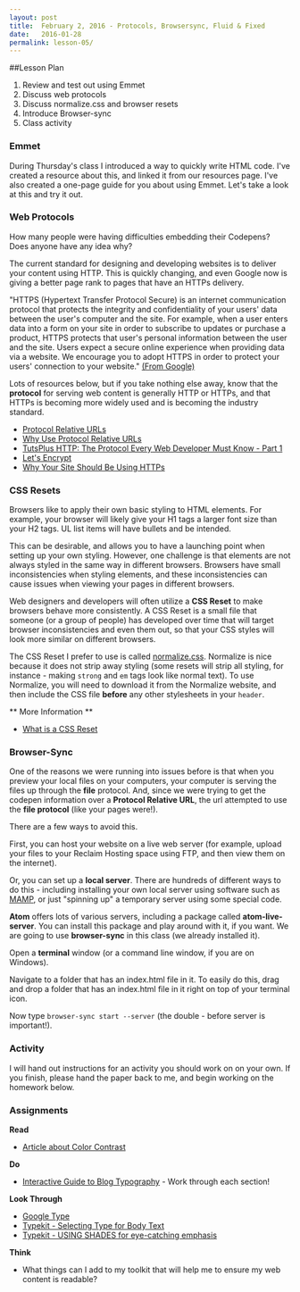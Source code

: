 ```yaml
---
layout: post
title:  February 2, 2016 - Protocols, Browsersync, Fluid & Fixed
date:   2016-01-28
permalink: lesson-05/
---
```


##Lesson Plan

1. Review and test out using Emmet
2. Discuss web protocols
3. Discuss normalize.css and browser resets
4. Introduce Browser-sync
5. Class activity

### Emmet

During Thursday's class I introduced a way to quickly write HTML code.  I've created a resource about this, and linked it from our resources page.  I've also created a one-page guide for you about using Emmet.  Let's take a look at this and try it out.

### Web Protocols

How many people were having difficulties embedding their Codepens?  Does anyone have any idea why?

The current standard for designing and developing websites is to deliver your content using HTTP.  This is quickly changing, and even Google now is giving a better page rank to pages that have an HTTPs delivery.

"HTTPS (Hypertext Transfer Protocol Secure) is an internet communication protocol that protects the integrity and confidentiality of your users' data between the user's computer and the site. For example, when a user enters data into a form on your site in order to subscribe to updates or purchase a product, HTTPS protects that user's personal information between the user and the site. Users expect a secure online experience when providing data via a website. We encourage you to adopt HTTPS in order to protect your users' connection to your website." [(From Google)](https://support.google.com/webmasters/answer/6073543?hl=en)

Lots of resources below, but if you take nothing else away, know that the **protocol** for serving web content is generally HTTP or HTTPs, and that HTTPs is becoming more widely used and is becoming the industry standard.

- [Protocol Relative URLs](http://billpatrianakos.me/blog/2013/04/18/protocol-relative-urls/)
- [Why Use Protocol Relative URLs](http://stackoverflow.com/questions/28446314/why-use-protocol-relative-urls-at-all)
- [TutsPlus HTTP: The Protocol Every Web Developer Must Know - Part 1](http://code.tutsplus.com/tutorials/http-the-protocol-every-web-developer-must-know-part-1--net-31177)
- [Let's Encrypt](https://letsencrypt.org/)
- [Why Your Site Should Be Using HTTPs](https://www.chapterthree.com/blog/why-your-site-should-be-using-https)


### CSS Resets

Browsers like to apply their own basic styling to HTML elements.  For example, your browser will likely give your H1 tags a larger font size than your H2 tags.  UL list items will have bullets and be intended.

This can be desirable, and allows you to have a launching point when setting up your own styling.  However, one challenge is that elements are not always styled in the same way in different browsers.  Browsers have small inconsistencies when styling elements, and these inconsistencies can cause issues when viewing your pages in different browsers.

Web designers and developers will often utilize a **CSS Reset** to make browsers behave more consistently.  A CSS Reset is a small file that someone (or a group of people) has developed over time that will target browser inconsistencies and even them out, so that your CSS styles will look more similar on different browsers.

The CSS Reset I prefer to use is called [normalize.css](http://necolas.github.io/normalize.css/).  Normalize is nice because it does not strip away styling (some resets will strip all styling, for instance - making `strong` and `em` tags look like normal text).  To use Normalize, you will need to download it from the Normalize website, and then include the CSS file **before** any other stylesheets in your `header`.

** More Information **

- [What is a CSS Reset](http://www.cssreset.com/what-is-a-css-reset/)

### Browser-Sync

One of the reasons we were running into issues before is that when you preview your local files on your computers, your computer is serving the files up through the **file** protocol.  And, since we were trying to get the codepen information over a **Protocol Relative URL**, the url attempted to use the **file protocol** (like your pages were!).

There are a few ways to avoid this.

First, you can host your website on a live web server (for example, upload your files to your Reclaim Hosting space using FTP, and then view them on the internet).

Or, you can set up a **local server**.  There are hundreds of different ways to do this - including installing your own local server using software such as [MAMP](https://www.mamp.info/en/), or just "spinning up" a temporary server using some special code.

**Atom** offers lots of various servers, including a package called **atom-live-server**.  You can install this package and play around with it, if you want.  We are going to use **browser-sync** in this class (we already installed it).

Open a **terminal** window (or a command line window, if you are on Windows).

Navigate to a folder that has an index.html file in it.  To easily do this, drag and drop a folder that has an index.html file in it right on top of your terminal icon.

Now type `browser-sync start --server` (the double - before server is important!).

### Activity

I will hand out instructions for an activity you should work on on your own.  If you finish, please hand the paper back to me, and begin working on the homework below.

### Assignments

**Read**

- [Article about Color Contrast](https://viget.com/inspire/color-contrast)

**Do**

- [Interactive Guide to Blog Typography](http://www.kaikkonendesign.fi/typography/) - Work through each section!

**Look Through**

- [Google Type](http://femmebot.github.io/google-type/)
- [Typekit - Selecting Type for Body Text](http://practice.typekit.com/lesson/selecting-typefaces-for-body-text/)
- [Typekit - USING SHADES for eye-catching emphasis](http://practice.typekit.com/lesson/using-shades/)

**Think**

- What things can I add to my toolkit that will help me to ensure my web content is readable?